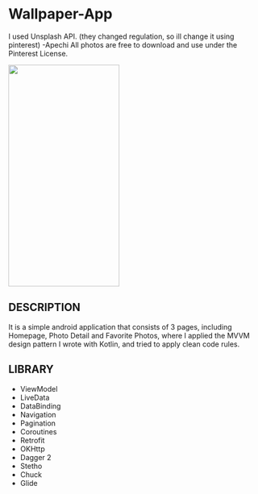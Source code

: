 # Wallpaper-App
I used Unsplash API. (they changed regulation, so ill change it  using pinterest) -Apechi
All photos are free to download and use under the Pinterest License.

<img src="https://github.com/barissaglam/Wallpaper-App/blob/master/images/ss.png" width="220" height="440">

## DESCRIPTION
It is a simple android application that consists of 3 pages, including Homepage, Photo Detail and Favorite Photos, where I applied the MVVM design pattern I wrote with Kotlin, and tried to apply clean code rules.
## LIBRARY
- ViewModel
- LiveData
- DataBinding
- Navigation
- Pagination
- Coroutines
- Retrofit
- OKHttp
- Dagger 2
- Stetho
- Chuck
- Glide
